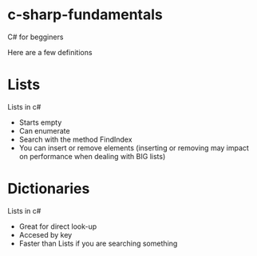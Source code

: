 # c-sharp-fundamentals
C# for begginers

Here are a few definitions 

# Lists
 Lists in c#
  - Starts empty 
  - Can enumerate 
  - Search with the method FindIndex
  - You can insert or remove elements (inserting or removing may impact on performance when dealing with BIG lists)
  
  
  # Dictionaries
 Lists in c#
  - Great for direct look-up 
  - Accesed by key
  - Faster than Lists if you are searching something
  
  
  

